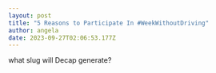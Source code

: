 ```yaml
---
layout: post
title: "5 Reasons to Participate In #WeekWithoutDriving"
author: angela
date: 2023-09-27T02:06:53.177Z
---
```

what slug will Decap generate?
